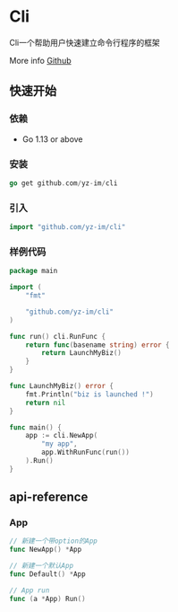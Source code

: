 # Cli

Cli一个帮助用户快速建立命令行程序的框架

More info [Github](https://github.com/yz-im/cli)

## 快速开始
### 依赖
- Go 1.13 or above
### 安装
```go
go get github.com/yz-im/cli
```
### 引入
```go
import "github.com/yz-im/cli"
```
### 样例代码
```go
package main

import (
	"fmt"

	"github.com/yz-im/cli"
)

func run() cli.RunFunc {
	return func(basename string) error {
		return LaunchMyBiz()
	}
}

func LaunchMyBiz() error {
	fmt.Println("biz is launched !")
	return nil
}

func main() {
	app := cli.NewApp(
		"my app",
		app.WithRunFunc(run())
	).Run()
}
```
## api-reference
### App
```go
// 新建一个带option的App
func NewApp() *App
```
```go
// 新建一个默认App
func Default() *App
```
```go
// App run
func (a *App) Run()
```
